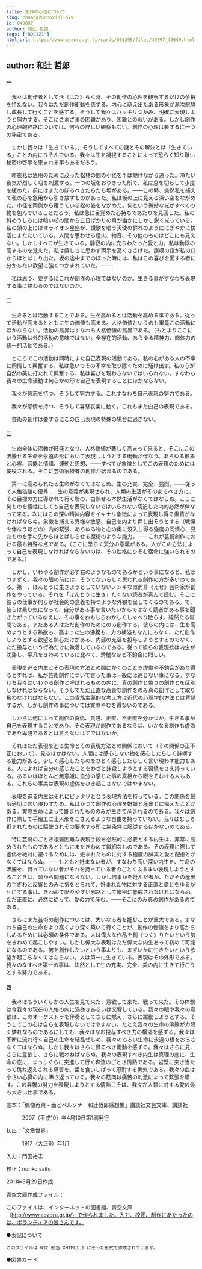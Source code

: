 ```yaml
---
title: 創作の心理について
slug: chuangzuonoxinl-579
id: 049897
author: 和辻 哲郎
tags: ["NDC121"]
html_url: https://www.aozora.gr.jp/cards/001395/files/49897_42649.html
---
```


## author: 和辻 哲郎

#### 一




　我々は創作者として活《はた》らく時、その創作の心理を観察するだけの余裕を持たない。我々はただ創作衝動を感ずる。内心に萌え出たある形象が漸次醗酵し成長して行くことを感ずる。そうして我々はハッキリつかみ、明確に表現しようと努力する。そこにさまざまの困難があり、困難との戦いがある。しかし創作の心理的経路については、何らの詳しい観察もない。創作の心理は要するに一つの秘密である。

　しかし我々は「生きている。」そうしてすべての謎とその解決とは「生きている」ことの内にひそんでいる。我々は生を凝視することによって恐らく知り難い秘密の啓示を恵まれる事もあるだろう。

　昨夜私は急用のために茂った松林の間の小径を半ば馳けながら通った。冷たい夜気が烈しく咽を刺激する。一つの坂をおりきった所で、私は息を切らして歩度を緩めた。前にはまたのぼるべきだらだら坂がある。――この時、突然私を捕えて私の心を急用から引き放すものがあった。私は坂の上に見える深い空をながめた。小径を両側から覆うている松の姿をながめた。何という微妙な光がすべての物を包んでいることだろう。私は急に目覚めた心持ちであたりを見回した。私の斜めうしろには暗い枝の間から五日ばかりの月が幽かにしかし鋭く光っている。私の頭の上にはオライオン星座が、讃歌を唱う天使の群れのようににぎやかに快活にまたたいている。人間を思わせる燈火、物音、その他のものはどこにも見えない。しかしすべてが生きている。静寂の内に充ちわたった愛と力。私は動悸の高まるのを覚えた。私は嬉しさに思わず両手を高くささげた。讃嘆の語が私の口からほとばしり出た。坂の途中までのぼった時には、私はこの喜びを愛する者に分かちたい欲望に強くつかまれていた。――

　私は思う、要するにこれが創作の心理ではないのか。生きる事がすなわち表現する事に終わるのではないのか。



#### 二




　生きるとは活動することである。生を高めるとは活動を高める事である。従って活動が高まるとともに生の価値も高まる。人格価値というのも畢竟この活動にほかならない。活動の高昇はすなわち人格価値の高昇である。（もとよりここにいう活動は外的活動の意味ではない。全存在的活動、あらゆる精神力、肉体力の統一的活動である。）

　ところでこの活動は同時にまた自己表現の活動である。私の心がある人の不幸に同情して興奮する、私は急いでその不幸を取り除くために駈け出す。私の心が自然の美に打たれて興奮する、私は喜びを現わさないではいられない。すなわち我々の生命活動は何らかの形で自己を表現することにほかならない。

　我々が意志を持つ、そうして努力する。これすなわち自己表現の努力である。

　我々が感情を持つ、そうして喜怒哀楽に動く。これもまた白己の表現である。

　芸術の創作は要するにこの自己表現の特殊の場合に過ぎない。



#### 三




　生命全体の活動が旺盛となり、人格価値が著しく高まって来ると、そこにこの沸騰せる生命を永遠の形において表現しようとする衝動が伴なう。あらゆる形象と心霊、官能と情緒、運動と思想、――すべてが象徴としてこの表現のためには使役される。そこに芸術家特有の創作が始まるのである。

　第一に高められたる生命がなくてはならぬ。生の充実、完全、強烈、――従って人格価値の優秀……生の意義が実現せられ、人類の生活がそのあるべき方に、その目標の方に導かれて行く所の、白熱せる本然生活がなくてはならぬ。ここに何ものを犠牲にしても自己を表現しないではいられない切迫した内的必然が伴なって来る。次にはこの深い精神内容をイキナリ象徴によって表現し得る素質がなければならぬ。象徴を捕える異様な敏感、自己を内より押し出そうとする（戦慄を伴なうほどの）内的緊張、あらゆる物と心の奥に没入し得る強度の同情心、見たものを手の先からほとばしらせる魔術のような能力。――これが芸術創作における最も特殊な点である。（ここに恐らく天分の意義がある。人がこの方法によって自己を表現しなければならないのは、その性格にひそむ宿命に強いられるのである。）

　しかし、いわゆる創作が必ず右のようなものであるかという事になると、私はつまずく。我々の眼の前には、そうでないらしく思われる創作の方が多いのである。第一、ほんとうに生きようとしていないノンキな似而非《えせ》芸術家が創作をやっている。それを「ほんとうに生き」たくない読者が喜んで読む。そこに彼らの仕事が何らか社会的の意義を持つような外観を呈してくるのである。で、彼らは乗り気になって、自分がある事を言いたいからではなく読者がある事を聞きたがっているゆえに、その事をおもしろおかしくしゃべり散らす。純然たる幇間である。またある人はただ創作のためにのみ創作する。彼らの内には、生を高めようとする熱欲も、高まった生の沸騰も、力の横溢もなんにもなく、ただ創作しようとする欲望と熱心だけがある、内部の充溢を投与しようとするのでなく、ただ投与という行為だけに執着しているのである。従って彼らの表現欲は内生が沈滞し、平凡をきわめているに比べて、滑稽なほど不釣合に烈しい。

　表現を迫る内生とその表現の方法との間にかくのごとき虚偽や不釣合があり得るとすれば、私が芸術創作について言った事は一般には通じない事になる。すなわち我々はいわゆる創作と呼ばれるものの内に、真の創作と偽りの創作とを区別しなければならない。そうしてただ正直な高貴な創作をのみ真の創作として取り扱わなければならない。この貴族主義的な考え方は近代の心理学的方法とは背馳するが、しかし創作の事については実際やむを得ないのである。

　しからば何によって創作の真偽、貴賤、正直、不正直を分かつか。生きる事が自己を表現することであり、その表現が創作であるならば、いかなる創作も虚偽であり卑賤であるとは言えないはずではないか。

　それはただ表現を迫る生命とその表現方法との関係において（その関係の正不正において）、見るほかはない。人間には感心しない物を感心したらしく詠嘆する能力がある。少しく感心したものをひどく感心したらしく言い現わす能力もある。人によれば自分の感じたことをわざと抹殺しようとする習慣をさえ持っている。あるいはほとんど無意識に自分の感じた事の真相から眼をそむける人もある。これらの事実は表現の虚偽をひき起こさないではやまない。

　表現を迫る内生はそれにピッタリと合う表現方法を持っている。この関係を最も適切に言い現わすため、私はかつて創作の心理を姙娠と産出とに喩えたことがある。実際生命によって姙まれたもののみが生きて産まれるのである。我々は創作に際して手細工に土人形をこさえるような自由を持っていない。我々はむしろ姙まれたものに駆使されその要求する所に無条件に服従するほかないのである。

　特に芸術のごとき複雑困難な表現手段を必然的に必要とする内生は、非常に高められたものであるとともにまたきわめて繊細なものである。その表現に際して虚偽を絶対に避けるためには、姙まれたものに対する極度の誠実と愛と配慮とがなくてはならぬ。――もともと姙まない者が、すなわち高い深い内生を、生命の沸騰を、持っていない者がそれを持っている者のごとくふるまい表現しようとするごときは、頭から問題にならない。しかし何事かを姙んだ者が、ただその産出の手ぎわと反響とのみに気をとられて、姙まれた物に対する正直と愛とをゆるがせにする事は、きわめて陥りやすい邪路として厳密に警戒されなければならぬ。ただ正直に、必然に従って、愛の力で産む、――そこにのみ真の創作があるのである。

　さらにまた芸術の創作については、大いなる者を姙むことが重大である。すなわち自己の生命をより高くより深く築いて行くことが、創作の価値をより高からしめるためには必須の条件である。人は偉大な作品を創《つく》りたいという気をきわめて起こしやすい。しかし偉大な表現はただ偉大な内生あって初めて可能になるのである。何を創作したいという事よりも、まずいかに生きたいという欲望が起こらなくてはならない。人は第一に生きている。表現はその外形である。我々のなすべき第一の事は、決然として生の充実、完全、美の内に生きて行こうとする努力である。



#### 四




　我々はもういくらかの人生を見て来た、意欲して来た、戦って来た。その体験は今我々の現在の人格の内に渦巻きあるいは交響している。我々の眼や我々の意欲は、このオーケストラを伴奏としてさらに燃え、さらに躍動しようとする。そうしてこの心は自らを表現しないではやまない。たとえ我々の生命の沸騰が力弱く憐れなものであるにしても、我々はなお投与すべき力の横溢を感ずる。我々は不断に流れ行く自己の生命を結晶せしめ、我々のもろい生命に永遠の根をおろさなくてはならぬ。しかし我々はさらに昇るべき衝動を感ずる。我々はさらに見、さらに意欲し、さらに戦わねばならぬ。我々の表現すべき内生は真理の底に、生命の底に、まっしぐらに突進して行く奔流のごとき情熱である。岩壁に突き当たって跳ね返えされる痛苦を、歯を食いしばって忍耐する勇気である。我々の血は小さい心臓の内に沸き返っている。我々の筋肉は痛苦の刺激によって緊張を増す。この昇騰の努力を表現しようとする情熱こそは、我々が人類に対する愛の最も大きい仕事である。













底本：「偶像再興・面とペルソナ　和辻哲郎感想集」講談社文芸文庫、講談社

　　　2007（平成19）年4月10日第1刷発行

初出：「文章世界」

　　　1917（大正6）年1月

入力：門田裕志

校正：noriko saito

2011年3月29日作成

青空文庫作成ファイル：

このファイルは、インターネットの図書館、青空文庫（http://www.aozora.gr.jp/）で作られました。入力、校正、制作にあたったのは、ボランティアの皆さんです。











●表記について


	このファイルは W3C 勧告 XHTML1.1 にそった形式で作成されています。







●図書カード